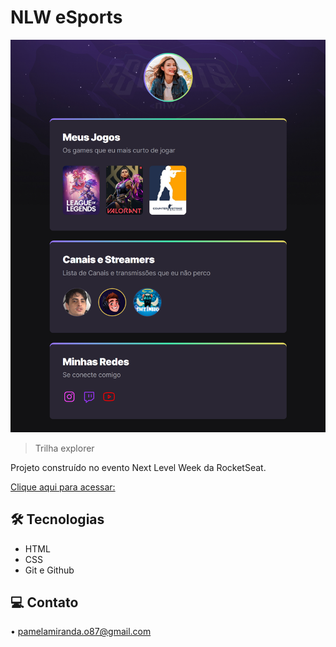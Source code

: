 # NLW eSports 
![preview](./.github/preview.png)

>Trilha explorer

Projeto construído no evento Next Level Week da RocketSeat. 

[Clique aqui para acessar:](https://PamelaMirandaa.github.io/nlw-esports-explorer) 

## 🛠️  Tecnologias
- HTML
- CSS
- Git e Github

## 💻 Contato
• pamelamiranda.o87@gmail.com
